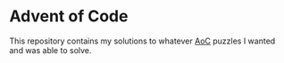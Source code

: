 # Advent of Code
This repository contains my solutions to whatever [AoC](https://adventofcode.com/) puzzles I wanted and was able to solve.
